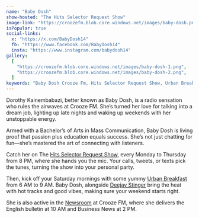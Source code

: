 ```yaml
---
name: "Baby Dosh"
show-hosted: "The Hits Selector Request Show"
image-link: "https://croozefm.blob.core.windows.net/images/baby-dosh.png"
isPopular: true
social-links:
  x: "https://x.com/BabyDosh14"
  fb: "https://www.facebook.com/BabyDosh14"
  insta: "https://www.instagram.com/babydosh14"
gallery:
  [
    "https://croozefm.blob.core.windows.net/images/baby-dosh-1.png",
    "https://croozefm.blob.core.windows.net/images/baby-dosh-2.png",
  ]
keywords: "Baby Dosh Crooze Fm, Hits Selector Request Show, Urban Breakfast radio, Dorothy Kainembabazi, Crooze Fm news"
---
```


Dorothy Kainembabazi, better known as Baby Dosh, is a radio sensation who rules the airwaves at Crooze FM. She’s turned her love for talking into a dream job, lighting up late nights and waking up weekends with her unstoppable energy.

Armed with a Bachelor’s of Arts in Mass Communication, Baby Dosh is living proof that passion plus education equals success. She’s not just chatting for fun—she’s mastered the art of connecting with listeners.

Catch her on The [Hits Selector Request Show](/c/shows/hits-selector), every Monday to Thursday from 8 PM, where she hands you the mic. Your calls, tweets, or texts pick the tunes, turning the show into your personal party.

Then, kick off your Saturday mornings with some yummy [Urban Breakfast](/c/shows/urban-breakfast) from 6 AM to 9 AM. Baby Dosh, alongside [Deejay Stinger](/i/deejay-stinger) bring the heat with hot tracks and good vibes, making sure your weekend starts right.

She is also active in the [Newsroom](/news/news-archive) at Crooze FM, where she delivers the English bulletin at 10 AM and Business News at 2 PM.
